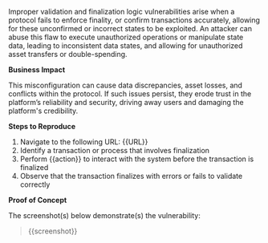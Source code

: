 Improper validation and finalization logic vulnerabilities arise when a protocol fails to enforce finality, or confirm transactions accurately, allowing for these unconfirmed or incorrect states to be exploited. An attacker can abuse this flaw to execute unauthorized operations or manipulate state data, leading to inconsistent data states, and allowing for unauthorized asset transfers or double-spending. 

**Business Impact**

This misconfiguration can cause data discrepancies, asset losses, and conflicts within the protocol. If such issues persist, they erode trust in the platform’s reliability and security, driving away users and damaging the platform's credibility. 

**Steps to Reproduce**  

1. Navigate to the following URL: {{URL}}
1. Identify a transaction or process that involves finalization
1. Perform {{action}} to interact with the system before the transaction is finalized
1. Observe that the transaction finalizes with errors or fails to validate correctly

**Proof of Concept**

The screenshot(s) below demonstrate(s) the vulnerability:
>
> {{screenshot}}
